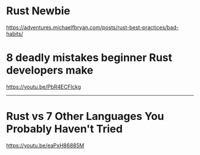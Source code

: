 # Rust Newbie

 https://adventures.michaelfbryan.com/posts/rust-best-practices/bad-habits/

 # 8 deadly mistakes beginner Rust developers make

https://youtu.be/PbR4ECFIckg


 <hr>

 # Rust vs 7 Other Languages You Probably Haven't Tried

 https://youtu.be/eaPxH86885M
